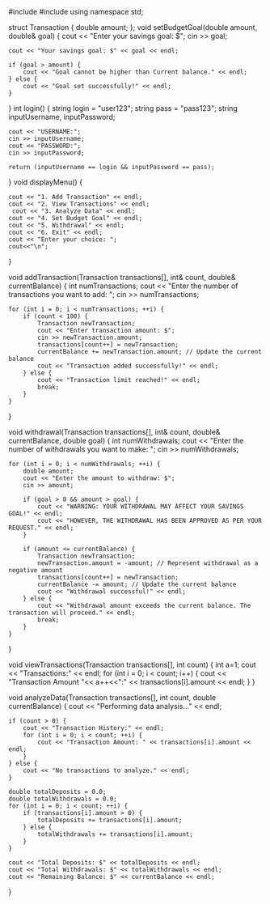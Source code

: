 #include <iostream>
#include <string>
using namespace std;

struct Transaction {
    double amount;
};
void setBudgetGoal(double amount, double& goal) {
    cout << "Enter your savings goal: $";
    cin >> goal;

    cout << "Your savings goal: $" << goal << endl;

    if (goal > amount) {
        cout << "Goal cannot be higher than Current balance." << endl;
    } else {
        cout << "Goal set successfully!" << endl;
    }
}
int login() {
    string login = "user123";
    string pass = "pass123";
    string inputUsername, inputPassword;

    cout << "USERNAME:";
    cin >> inputUsername;
    cout << "PASSWORD:";
    cin >> inputPassword;

    return (inputUsername == login && inputPassword == pass);
}
void displayMenu() {
   
    cout << "1. Add Transaction" << endl;
    cout << "2. View Transactions" << endl;
     cout << "3. Analyze Data" << endl;
    cout << "4. Set Budget Goal" << endl;
    cout << "5. Withdrawal" << endl;
    cout << "6. Exit" << endl;
    cout << "Enter your choice: ";
    cout<<"\n";
}

void addTransaction(Transaction transactions[], int& count, double& currentBalance) {
    int numTransactions;
    cout << "Enter the number of transactions you want to add: ";
    cin >> numTransactions;

    for (int i = 0; i < numTransactions; ++i) {
        if (count < 100) {
            Transaction newTransaction;
            cout << "Enter transaction amount: $";
            cin >> newTransaction.amount;
            transactions[count++] = newTransaction;
            currentBalance += newTransaction.amount; // Update the current balance
            cout << "Transaction added successfully!" << endl;
        } else {
            cout << "Transaction limit reached!" << endl;
            break;
        }
    }
}

void withdrawal(Transaction transactions[], int& count, double& currentBalance, double goal) {
    int numWithdrawals;
    cout << "Enter the number of withdrawals you want to make: ";
    cin >> numWithdrawals;

    for (int i = 0; i < numWithdrawals; ++i) {
        double amount;
        cout << "Enter the amount to withdraw: $";
        cin >> amount;
        
        if (goal > 0 && amount > goal) {
            cout << "WARNING: YOUR WITHDRAWAL MAY AFFECT YOUR SAVINGS GOAL!" << endl;
            cout << "HOWEVER, THE WITHDRAWAL HAS BEEN APPROVED AS PER YOUR REQUEST." << endl; 
        }

        if (amount <= currentBalance) {
            Transaction newTransaction;
            newTransaction.amount = -amount; // Represent withdrawal as a negative amount
            transactions[count++] = newTransaction;
            currentBalance -= amount; // Update the current balance
            cout << "Withdrawal successful!" << endl;
        } else {
            cout << "Withdrawal amount exceeds the current balance. The transaction will proceed." << endl;
            break;
        }
    }
}

void viewTransactions(Transaction transactions[], int count) {
	int a=1;
    cout << "Transactions:" << endl;
    for (int i = 0; i < count; i++) {
        cout << "Transaction Amount "<< a++<<":" << transactions[i].amount << endl;
    }
}

void analyzeData(Transaction transactions[], int count, double currentBalance) {
    cout << "Performing data analysis..." << endl;

    if (count > 0) {
        cout << "Transaction History:" << endl;
        for (int i = 0; i < count; ++i) {
            cout << "Transaction Amount: " << transactions[i].amount << endl;
        }
    } else {
        cout << "No transactions to analyze." << endl;
    }

    double totalDeposits = 0.0;
    double totalWithdrawals = 0.0;
    for (int i = 0; i < count; ++i) {
        if (transactions[i].amount > 0) {
            totalDeposits += transactions[i].amount;
        } else {
            totalWithdrawals += transactions[i].amount;
        }
    }

    cout << "Total Deposits: $" << totalDeposits << endl;
    cout << "Total Withdrawals: $" << totalWithdrawals << endl;
    cout << "Remaining Balance: $" << currentBalance << endl;
}


